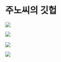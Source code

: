 # 주노씨의 깃헙
<img src="https://capsule-render.vercel.app/api?type=waving&color=auto&height=200&section=header&text=내용입력&fontSize=90" />
 
<img src="https://github-readme-stats.vercel.app/api/top-langs/?username=juno-bara&layout=compact"><br><br>
<img src="https://github-readme-stats.vercel.app/api?username=juno-bara&show_icons=true">

<img src="https://img.shields.io/badge/python-3776AB?style=flat&logo=TypeScript&logoColor=white"/>
